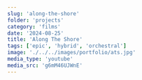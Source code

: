 ```yaml
---
slug: 'along-the-shore'
folder: 'projects'
category: 'films'
date: '2024-08-25'
title: 'Along The Shore'
tags: ['epic', 'hybrid', 'orchestral']
image: './../../images/portfolio/ats.jpg'
media_type: 'youtube'
media_src: 'g6mM46UJWnE'
---
```

